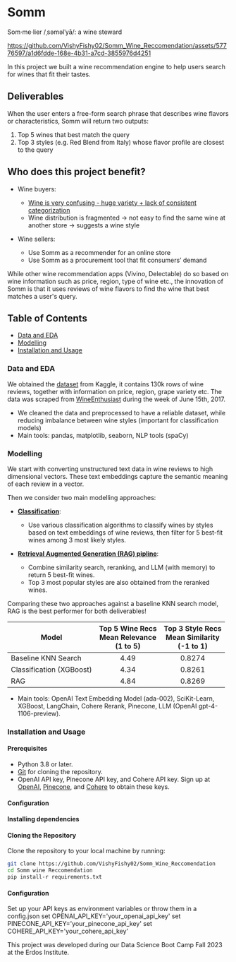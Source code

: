 # **Somm**


Som·me·lier /ˌsəməlˈyā/: a wine steward 


https://github.com/VishyFishy02/Somm_Wine_Reccomendation/assets/57776597/a1d6fdde-168e-4b31-a7cd-3855976d4251

In this project we built a wine recommendation engine to help users search for wines that fit their tastes.

## Deliverables
When the user enters a free-form search phrase that describes wine flavors or characteristics, Somm will return two outputs:

1. Top 5 wines that best match the query
2. Top 3 styles (e.g. Red Blend from Italy) whose flavor profile are closest to the query

## Who does this project benefit?

- Wine buyers:
    * [Wine is very confusing - huge variety + lack of consistent categorization](https://www.vox.com/the-goods/2020/3/4/21152752/understanding-wine-complicated-learning-education)
    * Wine distribution is fragmented → not easy to find the same wine at another store → suggests a wine style

- Wine sellers: 
    * Use Somm as a recommender for an online store
    * Use Somm as a procurement tool that fit consumers’ demand

While other wine recommendation apps (Vivino, Delectable) do so based on wine information such as price, region, type of wine etc., the innovation of Somm is that it uses reviews of wine flavors to find the wine that best matches a user's query.


## Table of Contents
- [Data and EDA](#data-and-eda)
- [Modelling](#modelling)
- [Installation and Usage](#installation-and-usage)


### Data and EDA
We obtained the [dataset](https://www.kaggle.com/datasets/zynicide/wine-reviews) from Kaggle, it contains 130k rows of wine reviews, together with information on price, region, grape variety etc. The data was scraped from [WineEnthusiast](https://wineenthusiast.com/?s=&drink_type=wine) during the week of June 15th, 2017.

- We cleaned the data and preprocessed to have a reliable dataset, while reducing imbalance between wine styles (important for classification models)
- Main tools: pandas, matplotlib, seaborn, NLP tools (spaCy)

### Modelling

We start with converting unstructured text data in wine reviews to high dimensional vectors. These text embeddings capture the semantic meaning of each review in a vector.

Then we consider two main modelling approaches:

- [**Classification**](Modeling/Classification_algorithms.ipynb): 
    - Use various classification algorithms to classify wines by styles based on text embeddings of wine reviews, then filter for 5 best-fit wines among 3 most likely styles.
 
- [**Retrieval Augmented Generation (RAG) pipline**](Modeling/Wine_Recommender_RAG_Langchain_Pinecone_OpenAI_Cohere.ipynb): 
    - Combine similarity search, reranking, and LLM (with memory) to return 5 best-fit wines. 
    - Top 3 most popular styles are also obtained from the reranked wines.

Comparing these two approaches against a baseline KNN search model, RAG is the best performer for both deliverables!


|Model| Top 5 Wine Recs<br>Mean Relevance<br>(1 to 5) | Top 3 Style Recs<br>Mean Similarity<br>(-1 to 1)|
|---|:---:|:---:|
|Baseline KNN Search| 4.49 | 0.8274 |
|Classification (XGBoost) | 4.34 | 0.8261 |
|RAG| 4.84 | 0.8269 |


- Main tools: OpenAI Text Embedding Model (ada-002), SciKit-Learn, XGBoost, LangChain, Cohere Rerank, Pinecone, LLM (OpenAI gpt-4-1106-preview).


### Installation and Usage

#### Prerequisites

- Python 3.8 or later.
- [Git](https://git-scm.com/downloads) for cloning the repository.
- OpenAI API key, Pinecone API key, and Cohere API key. Sign up at [OpenAI](https://openai.com/), [Pinecone](https://www.pinecone.io/), and [Cohere](https://www.cohere.ai/) to obtain these keys.

#### Configuration
#### Installing dependencies
#### Cloning the Repository

Clone the repository to your local machine by running:

```bash
git clone https://github.com/VishyFishy02/Somm_Wine_Reccomendation
cd Somm wine Reccomendation
pip install-r requirements.txt
```

#### Configuration
Set up your API keys as environment variables or throw them in a config.json
set OPENAI_API_KEY='your_openai_api_key'
set PINECONE_API_KEY='your_pinecone_api_key'
set COHERE_API_KEY='your_cohere_api_key'


This project was developed during our Data Science Boot Camp Fall 2023 at the Erdos Institute.













